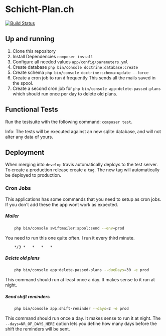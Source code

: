 Schicht-Plan.ch
================
[![Build Status](https://travis-ci.org/janfriedli/akut-shift-planner.svg?branch=develop)](https://travis-ci.org/janfriedli/akut-shift-planner)

## Up and running

1. Clone this repository
2. Install Dependencies `composer install`
3. Configure all needed values `app/config/parameters.yml`
4. Create database `php bin/console doctrine:database:create`
5. Create schema `php bin/console doctrine:schema:update --force`
6. Create a cron job to run `d` frequently
This sends all the mails saved in the spool.
7. Create a second cron job for `php bin/console app:delete-passed-plans`
which should run once per day to delete old plans.

## Functional Tests

Run the testsuite with the following command: `composer test`.

Info: The tests will be executed against an new sqlite database, and will not alter any data of yours.

## Deployment
When merging into `develop` travis automatically deploys to the test server.
To create a production release create a `tag`. The new tag will automatically be deployed to production.

### Cron Jobs
This applications has some commands that you need to setup as cron jobs.
If you don't add these the app wont work as expected.

##### Mailer

```bash 
	php bin/console swiftmailer:spool:send --env=prod
```
You need to run this one quite often. I run it every third minute.

```
	*/3	*	*	*	*
```

##### Delete old plans

```bash 
	php bin/console app:delete-passed-plans --dueDays=30 -e prod
```

This command should run at least once a day. It makes sense to it run at night.


##### Send shift reminders

```bash 
	php bin/console app:shift-reminder --days=2 -e prod
```

This command should run once a day. It makes sense to run  it at night.
The `--days=NR_OF_DAYS_HERE` option lets you  define how many days before the shift the reminders
will be sent.


